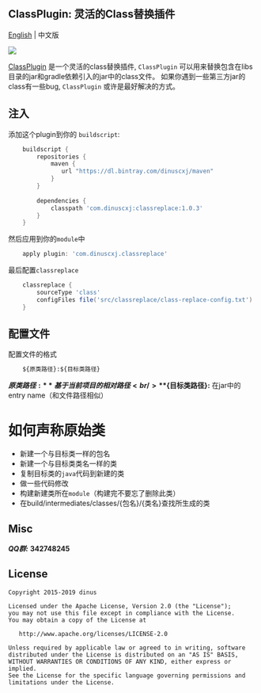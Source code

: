 ## ClassPlugin: 灵活的Class替换插件               

[English](https://github.com/dinuscxj/ClassPlugin) | 中文版 <br/>

![](https://raw.githubusercontent.com/dinuscxj/ClassPlugin/master/logo/class_replace_logo.jpeg?width=300)<br/>

[ClassPlugin](https://github.com/dinuscxj/ClassPlugin) 是一个灵活的class替换插件, 
`ClassPlugin` 可以用来替换包含在libs目录的jar和gradle依赖引入的jar中的class文件。
如果你遇到一些第三方jar的class有一些bug, `ClassPlugin` 或许是最好解决的方式。

## 注入
添加这个plugin到你的 `buildscript`:

```gradle
    buildscript {
        repositories {
            maven {
               url "https://dl.bintray.com/dinuscxj/maven"
            }
        }
    
        dependencies {
            classpath 'com.dinuscxj:classreplace:1.0.3'
        }
    }
```

然后应用到你的`module`中

``` gradle 
    apply plugin: 'com.dinuscxj.classreplace'
``` 

最后配置`classreplace` 

``` gradle 
    classreplace {
        sourceType 'class' 
        configFiles file('src/classreplace/class-replace-config.txt')
    }
```  

## 配置文件
配置文件的格式
``` txt
    ${原类路径}:${目标类路径}
``` 

**${原类路径}:** 基于当前项目的相对路径 <br/>
**${目标类路径}:** 在jar中的entry name（和文件路径相似）

# 如何声称原始类

* 新建一个与目标类一样的包名
* 新建一个与目标类类名一样的类
* 复制目标类的`java`代码到新建的类
* 做一些代码修改
* 构建新建类所在`module`（构建完不要忘了删除此类）
* 在build/intermediates/classes/{包名}/{类名}查找所生成的类

## Misc

  ***QQ群:*** **342748245**
  
## License

    Copyright 2015-2019 dinus

    Licensed under the Apache License, Version 2.0 (the "License");
    you may not use this file except in compliance with the License.
    You may obtain a copy of the License at

       http://www.apache.org/licenses/LICENSE-2.0

    Unless required by applicable law or agreed to in writing, software
    distributed under the License is distributed on an "AS IS" BASIS,
    WITHOUT WARRANTIES OR CONDITIONS OF ANY KIND, either express or implied.
    See the License for the specific language governing permissions and
    limitations under the License.

